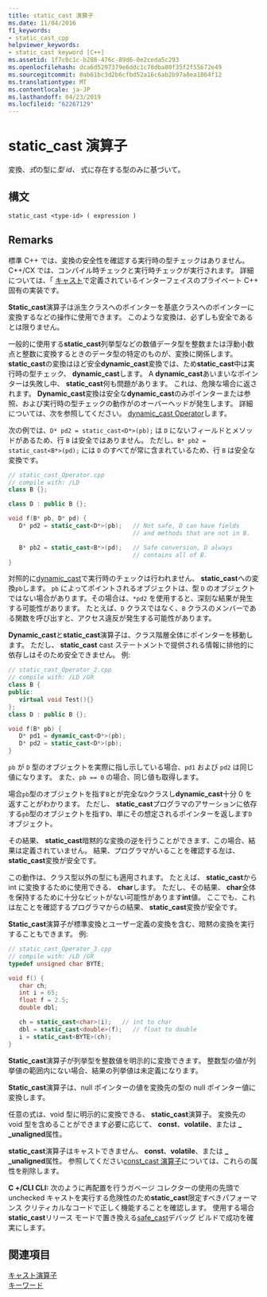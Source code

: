 ```yaml
---
title: static_cast 演算子
ms.date: 11/04/2016
f1_keywords:
- static_cast_cpp
helpviewer_keywords:
- static_cast keyword [C++]
ms.assetid: 1f7c0c1c-b288-476c-89d6-0e2ceda5c293
ms.openlocfilehash: dca6d5297379e6ddc1c70dba80f35f2f55672e49
ms.sourcegitcommit: 0ab61bc3d2b6cfbd52a16c6ab2b97a8ea1864f12
ms.translationtype: MT
ms.contentlocale: ja-JP
ms.lasthandoff: 04/23/2019
ms.locfileid: "62267129"
---
```

# <a name="staticcast-operator"></a>static_cast 演算子

変換、*式*の型に*型 id、* 式に存在する型のみに基づいて。

## <a name="syntax"></a>構文

```
static_cast <type-id> ( expression )
```

## <a name="remarks"></a>Remarks

標準 C++ では、変換の安全性を確認する実行時の型チェックはありません。 C++/CX では、コンパイル時チェックと実行時チェックが実行されます。 詳細については、「 [キャスト](casting.md)で定義されているインターフェイスのプライベート C++ 固有の実装です。

**Static_cast**演算子は派生クラスへのポインターを基底クラスへのポインターに変換するなどの操作に使用できます。 このような変換は、必ずしも安全であるとは限りません。

一般的に使用する**static_cast**列挙型などの数値データ型を整数または浮動小数点と整数に変換するときのデータ型の特定のものが、変換に関係します。 **static_cast**の変換はほど安全**dynamic_cast**変換では、ため**static_cast**中は実行時の型チェック、 **dynamic_cast**します。 A **dynamic_cast**あいまいなポインターは失敗し中、 **static_cast**何も問題があります。 これは、危険な場合に返されます。 **Dynamic_cast**変換は安全な**dynamic_cast**のみポインターまたは参照、および実行時の型チェックの動作がのオーバーヘッドが発生します。 詳細については、次を参照してください。 [dynamic_cast Operator](../cpp/dynamic-cast-operator.md)します。

次の例では、`D* pd2 = static_cast<D*>(pb);` は `D` にないフィールドとメソッドがあるため、行 `B` は安全ではありません。 ただし、`B* pb2 = static_cast<B*>(pd);` には `D` のすべてが常に含まれているため、行 `B` は安全な変換です。

```cpp
// static_cast_Operator.cpp
// compile with: /LD
class B {};

class D : public B {};

void f(B* pb, D* pd) {
   D* pd2 = static_cast<D*>(pb);   // Not safe, D can have fields
                                   // and methods that are not in B.

   B* pb2 = static_cast<B*>(pd);   // Safe conversion, D always
                                   // contains all of B.
}
```

対照的に[dynamic_cast](../cpp/dynamic-cast-operator.md)で実行時のチェックは行われません、 **static_cast**への変換`pb`します。 `pb` によってポイントされるオブジェクトは、型 `D` のオブジェクトではない場合があります。その場合は、`*pd2` を使用すると、深刻な結果が発生する可能性があります。 たとえば、`D` クラスではなく、`B` クラスのメンバーである関数を呼び出すと、アクセス違反が発生する可能性があります。

**Dynamic_cast**と**static_cast**演算子は、クラス階層全体にポインターを移動します。 ただし、 **static_cast** cast ステートメントで提供される情報に排他的に依存しはそのため安全できません。 例:

```cpp
// static_cast_Operator_2.cpp
// compile with: /LD /GR
class B {
public:
   virtual void Test(){}
};
class D : public B {};

void f(B* pb) {
   D* pd1 = dynamic_cast<D*>(pb);
   D* pd2 = static_cast<D*>(pb);
}
```

`pb` が `D` 型のオブジェクトを実際に指し示している場合、`pd1` および `pd2` は同じ値になります。 また、`pb == 0` の場合、同じ値も取得します。

場合`pb`型のオブジェクトを指す`B`とが完全な`D`クラスし**dynamic_cast**十分 0 を返すことがわかります。 ただし、 **static_cast**プログラマのアサーションに依存する`pb`型のオブジェクトを指す`D`、単にその想定されるポインターを返します`D`オブジェクト。

その結果、 **static_cast**暗黙的な変換の逆を行うことができます、この場合、結果は定義されていません。 結果、プログラマがいることを確認する左は、 **static_cast**変換が安全です。

この動作は、クラス型以外の型にも適用されます。 たとえば、 **static_cast**から int に変換するために使用できる、 **char**します。 ただし、その結果、 **char**全体を保持するために十分なビットがない可能性があります**int**値。 ここでも、これは左ことを確認するプログラマからの結果、 **static_cast**変換が安全です。

**Static_cast**演算子が標準変換とユーザー定義の変換を含む、暗黙の変換を実行することもできます。 例:

```cpp
// static_cast_Operator_3.cpp
// compile with: /LD /GR
typedef unsigned char BYTE;

void f() {
   char ch;
   int i = 65;
   float f = 2.5;
   double dbl;

   ch = static_cast<char>(i);   // int to char
   dbl = static_cast<double>(f);   // float to double
   i = static_cast<BYTE>(ch);
}
```

**Static_cast**演算子が列挙型を整数値を明示的に変換できます。 整数型の値が列挙値の範囲内にない場合、結果の列挙値は未定義になります。

**Static_cast**演算子は、null ポインターの値を変換先の型の null ポインター値に変換します。

任意の式は、void 型に明示的に変換できる、 **static_cast**演算子。 変換先の void 型を含めることができます必要に応じて、 **const**、**volatile**、または **_ _unaligned**属性。

**static_cast**演算子はキャストできません、 **const**、**volatile**、または **_ _unaligned**属性。 参照してください[const_cast 演算子](../cpp/const-cast-operator.md)については、これらの属性を削除します。

**C +/CLI CLI:** 次のように再配置を行うガベージ コレクターの使用の先頭で unchecked キャストを実行する危険性のため**static_cast**限定すべきパフォーマンス クリティカルなコードで正しく機能することを確認します。 使用する場合**static_cast**リリース モードで置き換える[safe_cast](../extensions/safe-cast-cpp-component-extensions.md)デバッグ ビルドで成功を確実にします。

## <a name="see-also"></a>関連項目

[キャスト演算子](../cpp/casting-operators.md)<br/>
[キーワード](../cpp/keywords-cpp.md)